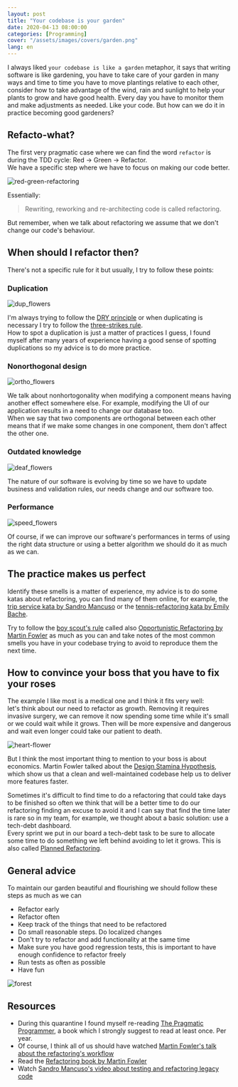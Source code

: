 ```yaml
---
layout: post
title: "Your codebase is your garden"
date: 2020-04-13 08:00:00
categories: [Programming]
cover: "/assets/images/covers/garden.png"
lang: en
---
```


I always liked `your codebase is like a garden` metaphor, it says that writing software is like gardening, you have to take care of your garden in many ways and time to time you have to move plantings relative to each other, consider how to take advantage of the wind, rain and sunlight to help your plants to grow and have good health. Every day you have to monitor them and make adjustments as needed. Like your code. But how can we do it in practice becoming good gardeners?

## Refacto-what?

The first very pragmatic case where we can find the word `refactor` is during the TDD cycle: Red -> Green -> Refactor.   
We have a specific step where we have to focus on making our code better.

![red-green-refactoring](/assets/images/posts/red-green-refactor.png)

Essentially:

> Rewriting, reworking and re-architecting code is called refactoring.

But remember, when we talk about refactoring we assume that we don't change our code's behaviour.

## When should I refactor then?

There's not a specific rule for it but usually, I try to follow these points:

### Duplication

![dup_flowers](/assets/images/posts/dup_flowers.gif)

I'm always trying to follow the [DRY principle](https://martinfowler.com/ieeeSoftware/repetition.pdf) or when duplicating is necessary I try to follow the [three-strikes rule](https://wiki.c2.com/?ThreeStrikesAndYouRefactor).   
How to spot a duplication is just a matter of practices I guess, I found myself after many years of experience having a good sense of spotting duplications so my advice is to do more practice.

### Nonorthogonal design

![ortho_flowers](/assets/images/posts/ortho_flowers.gif)

We talk about nonhortogonality when modifying a component means having another effect somewhere else. For example, modifying the UI of our application results in a need to change our database too.   
When we say that two components are orthogonal between each other means that if we make some changes in one component, them don't affect the other one.

### Outdated knowledge

![deaf_flowers](/assets/images/posts/dead_flowers.gif)

The nature of our software is evolving by time so we have to update business and validation rules, our needs change and our software too.

### Performance

![speed_flowers](/assets/images/posts/speed_flowers.gif)

Of course, if we can improve our software's performances in terms of using the right data structure or using a better algorithm we should do it as much as we can.

## The practice makes us perfect

Identify these smells is a matter of experience, my advice is to do some katas about refactoring, you can find many of them online, for example, the [trip service kata by Sandro Mancuso](https://github.com/sandromancuso/trip-service-kata) or the [tennis-refactoring kata by Emily Bache](https://github.com/emilybache/Tennis-Refactoring-Kata).

Try to follow the [boy scout's rule](https://www.oreilly.com/library/view/97-things-every/9780596809515/ch08.html) called also [Opportunistic Refactoring by Martin Fowler](https://martinfowler.com/bliki/OpportunisticRefactoring.html) as much as you can and take notes of the most common smells you have in your codebase trying to avoid to reproduce them the next time.

## How to convince your boss that you have to fix your roses

The example I like most is a medical one and I think it fits very well:   
let's think about our need to refactor as growth. Removing it requires invasive surgery, we can remove it now spending some time while it's small or we could wait while it grows. Then will be more expensive and dangerous and wait even longer could take our patient to death.

![heart-flower](/assets/images/posts/heart-flower.gif)

But I think the most important thing to mention to your boss is about economics. Martin Fowler talked about the [Design Stamina Hypothesis](https://martinfowler.com/bliki/DesignStaminaHypothesis.html), which show us that a clean and well-maintained codebase help us to deliver more features faster.

Sometimes it's difficult to find time to do a refactoring that could take days to be finished so often we think that will be a better time to do our refactoring finding an excuse to avoid it and I can say that find the time later is rare so in my team, for example, we thought about a basic solution: use a tech-debt dashboard.   
Every sprint we put in our board a tech-debt task to be sure to allocate some time to do something we left behind avoiding to let it grows. This is also called [Planned Refactoring](https://martinfowler.com/articles/workflowsOfRefactoring/fallback.html).

## General advice

To maintain our garden beautiful and flourishing we should follow these steps as much as we can

 - Refactor early
 - Refactor often
 - Keep track of the things that need to be refactored
 - Do small reasonable steps. Do localized changes
 - Don't try to  refactor and add functionality at the same time
 - Make sure you have good regression tests, this is important to have enough confidence to refactor freely
 - Run tests as often as possible
 - Have fun

![forest](/assets/images/posts/forest.jpeg)

## Resources

* During this quarantine I found myself re-reading [The Pragmatic Programmer](https://pragprog.com/book/tpp/the-pragmatic-programmer), a book which I strongly suggest to read at least once. Per year.
* Of course, I think all of us should have watched [Martin Fowler's talk about the refactoring's workflow](https://www.youtube.com/watch?v=vqEg37e4Mkw)
* Read the [Refactoring book by Martin Fowler](https://www.amazon.com/Refactoring-Improving-Design-Existing-Code/dp/0201485672)
* Watch [Sandro Mancuso's video about testing and refactoring legacy code](https://www.youtube.com/watch?v=_NnElPO5BU0)
